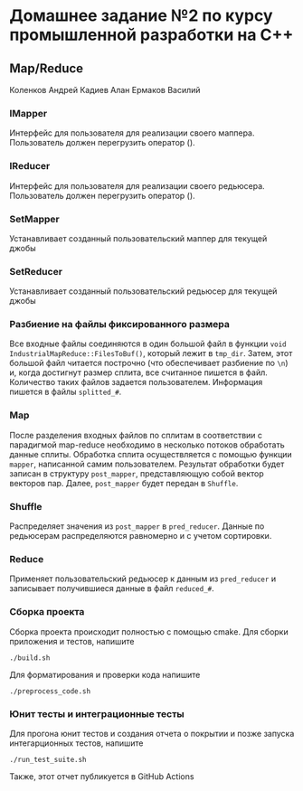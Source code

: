 # Домашнее задание №2 по курсу промышленной разработки на C++
## Map/Reduce
Коленков Андрей
Кадиев Алан
Ермаков Василий

### IMapper
Интерфейс для пользователя для реализации своего маппера. Пользователь должен перегрузить оператор ().

### IReducer
Интерфейс для пользователя для реализации своего редьюсера. Пользователь должен перегрузить оператор ().

### SetMapper
Устанавливает созданный пользовательский маппер для текущей джобы

### SetReducer
Устанавливает созданный пользовательский редьюсер для текущей джобы

### Разбиение на файлы фиксированного размера
Все входные файлы соединяются в один большой файл в функции ```void IndustrialMapReduce::FilesToBuf()```, который лежит в ```tmp_dir```. Затем, этот большой файл читается построчно (что обеспечивает разбиение по ```\n```) и, когда достигнут размер сплита, все считанное пишется в файл. Количество таких файлов задается пользователем. Информация пишется в файлы ```splitted_#```.

### Map
После разделения входных файлов по сплитам в соответствии с парадигмой map-reduce необходимо в несколько потоков обработать данные сплиты. Обработка сплита осуществляется с помощью функции ```mapper```, написанной самим пользователем. Результат обработки будет записан в структуру ```post_mapper```, представляющую собой вектор векторов пар. Далее, ```post_mapper``` будет передан в ```Shuffle```.

### Shuffle
Распределяет значения из ```post_mapper``` в ```pred_reducer```. Данные по редьюсерам распределяются равномерно и с учетом сортировки.

### Reduce
Применяет пользовательский редьюсер к данным из ```pred_reducer``` и записывает получившиеся данные в файл ```reduced_#```.

### Сборка проекта
Сборка проекта происходит полностью с помощью cmake. Для сборки приложения и тестов, напишите
```
./build.sh
```

Для форматирования и проверки кода напишите
```
./preprocess_code.sh
```

### Юнит тесты и интеграционные тесты
Для прогона юнит тестов и создания отчета о покрытии и позже запуска интегарционных тестов, напишите
```
./run_test_suite.sh
```

Также, этот отчет публикуется в GitHub Actions
